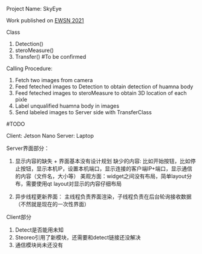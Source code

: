 Project Name: SkyEye

Work published on [EWSN 2021](https://dl.acm.org/doi/10.5555/3451271.3451294)

Class
1. Detection()
2. steroMeasure()
3. Transfer() #To be confirmed

Calling Procedure:
1. Fetch two images from camera
2. Feed feteched images to Detection to obtain detection of huamna body
3. Feed feteched images to steroMeasure to obtain 3D location of each pixle
4. Label unqualified huamna body in images 
5. Send labeled images to Server side with TransferClass

#TODO

Client: Jetson Nano
Server: Laptop

Server界面部分：
1. 显示内容的缺失 + 界面基本没有设计规划
    缺少的内容: 比如开始按钮，比如停止按钮，显示本机IP，设置本机端口，显示连接的客户端IP+端口，显示通信的内容（文件名，大小等）
    美观方面：widget之间没有布局，简单layout分布，需要使用qt layout对显示的内容仔细布局

2. 异步线程更新界面： 主线程负责界面渲染，子线程负责在后台轮询接收数据（不然就是现在的一次性界面）

Client部分
1. Detect是否能用未知
2. Steoreo引用了新模块，还需要和detect链接还没解决
3. 通信模块尚未还没有

